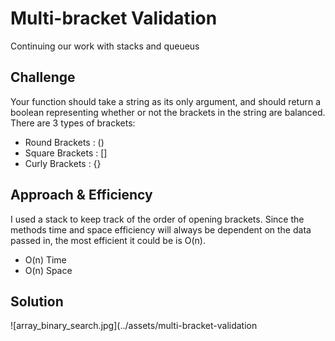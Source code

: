 # Multi-bracket Validation
Continuing our work with stacks and queueus

## Challenge
Your function should take a string as its only argument, and should return a boolean representing whether or
not the brackets in the string are balanced. There are 3 types of brackets:
* Round Brackets : ()
* Square Brackets : []
* Curly Brackets : {}

## Approach & Efficiency
I used a stack to keep track of the order of opening brackets. Since the methods time and space efficiency will always be dependent on the data passed in, the most efficient it could be is O(n).
* O(n) Time
* O(n) Space

## Solution
![array_binary_search.jpg](../assets/multi-bracket-validation